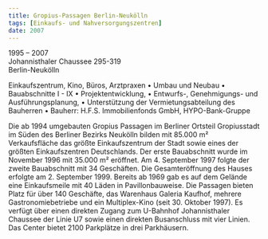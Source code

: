 ```yaml
---
title: Gropius-Passagen Berlin-Neukölln
tags: [Einkaufs- und Nahversorgungszentren]
date: 2007
---
```

1995 – 2007<br/>
Johannisthaler Chaussee 295-319<br/>
Berlin-Neukölln

Einkaufszentrum, Kino, Büros, Arztpraxen
• Umbau und Neubau
• Bauabschnitte I - IX
• Projektentwicklung,
• Entwurfs-, Genehmigungs- und Ausführungsplanung,
• Unterstützung der Vermietungsabteilung des Bauherren
• Bauherr: H.F.S. Immobilienfonds GmbH, HYPO-Bank-Gruppe 

Die ab 1994 umgebauten Gropius Passagen im Berliner
Ortsteil Gropiusstadt im Süden des Berliner Bezirks Neukölln
bilden mit 85.000 m² Verkaufsfläche das größte
Einkaufszentrum der Stadt sowie eines der größten
Einkaufszentren Deutschlands. Der erste Bauabschnitt wurde
im November 1996 mit 35.000 m² eröffnet. Am 4. September
1997 folgte der zweite Bauabschnitt mit 34 Geschäften. Die
Gesamteröffnung des Hauses erfolgte am 2. September 1999.
Bereits ab 1969 gab es auf dem Gelände eine Einkaufsmeile mit
40 Läden in Pavillonbauweise.
Die Passagen bieten Platz für über 140 Geschäfte, das
Warenhaus Galeria Kaufhof, mehrere Gastronomiebetriebe und
ein Multiplex-Kino (seit 30. Oktober 1997). Es verfügt über
einen direkten Zugang zum U-Bahnhof Johannisthaler
Chaussee der Linie U7 sowie einen direkten Busanschluss mit
vier Linien. Das Center bietet 2100 Parkplätze in drei
Parkhäusern.
